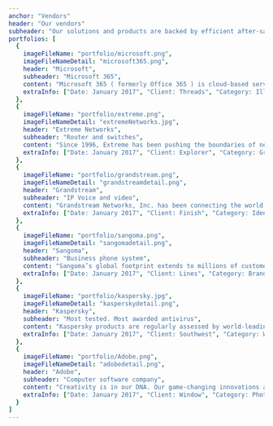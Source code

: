 ```yaml
---
anchor: "Vendors"
header: "Our vendors"
subheader: "Our solutions and products are backed by efficient after-sales support."
portfolios: [
  {
    imageFileName: "portfolio/microsoft.png",
    imageFileNameDetail: "microsoft365.png",
    header: "Microsoft",
    subheader: "Microsoft 365",
    content: "Microsoft 365 ( formerly Office 365 ) is cloud-based services designed to help meet your organization's needs for robust security, reliability, and user productivity.Microsoft 365 is a suite of cloud-based productivity and collaboration applications that integrates all Microsoft’s existing online applications (Word, Excel, PowerPoint, OneNote, Outlook, Publisher, Sway, and Access) into a cloud service, adding Skype for Business and Microsoft Teams as the main communication and collaboration applications.",
    extraInfo: ["Date: January 2017", "Client: Threads", "Category: Illustration"]
  },
  {
    imageFileName: "portfolio/extreme.png",
    imageFileNameDetail: "extremeNetworks.jpg",
    header: "Extreme Networks",
    subheader: "Router and switches",
    content: "Since 1996, Extreme has been pushing the boundaries of networking technology, driven by a vision of making it simpler and faster as well as more agile and secure. But our higher purpose has always been helping our customers connect beyond the network… strengthening their relationships with those they serve. Today, we call that Customer-Driven Networking.",
    extraInfo: ["Date: January 2017", "Client: Explorer", "Category: Graphic Design"]
  },
  {
    imageFileName: "portfolio/grandstream.png",
    imageFileNameDetail: "grandstreamdetail.png",
    header: "Grandstream",
    subheader: "IP Voice and video",
    content: "Grandstream Networks, Inc. has been connecting the world since 2002 with SIP Unified Communications solutions that allow businesses to be more productive than ever before. Our award-winning solutions serve the small and medium business and enterprises markets and have been recognized throughout the world for their quality, reliability and innovation. Grandstream solutions lower communication costs, increase security protection and enhance productivity.",
    extraInfo: ["Date: January 2017", "Client: Finish", "Category: Identity"]
  },
  {
    imageFileName: "portfolio/sangoma.png",
    imageFileNameDetail: "sangomadetail.png",
    header: "Sangoma",
    subheader: "Business phone system",
    content: "Sangoma’s global footprint extends to millions of customers using our products and services in leading PBX, IVR, contact center, carrier network, and data communication applications.",
    extraInfo: ["Date: January 2017", "Client: Lines", "Category: Branding"]
  },
  {
    imageFileName: "portfolio/kaspersky.jpg",
    imageFileNameDetail: "kasperskydetail.png",
    header: "Kaspersky",
    subheader: "Most tested. Most awarded antivirus",
    content: "Kaspersky products are regularly assessed by world-leading research firms. Stemming from this, our ability to help companies and customers protect themselves and thrive in the face of change has been widely recognized.",
    extraInfo: ["Date: January 2017", "Client: Southwest", "Category: Website Design"]
  },
  {
    imageFileName: "portfolio/Adobe.png",
    imageFileNameDetail: "adobedetail.png",
    header: "Adobe",
    subheader: "Computer software company",
    content: "Creativity is in our DNA. Our game-changing innovations are redefining the possibilities of digital experiences. We connect content and data and introduce new technologies that democratize creativity, shape the next generation of storytelling, and inspire entirely new categories of business.",
    extraInfo: ["Date: January 2017", "Client: Window", "Category: Photography"]
  }
]
---
```

